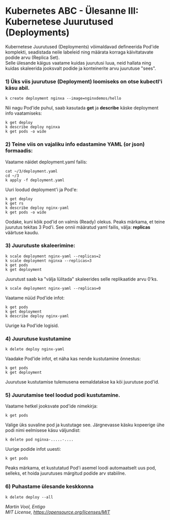 # Kubernetes ABC - Ülesanne III: Kubernetese Juurutused (Deployments) 

Kubernetese Juurutused (Deployments) võimaldavad defineerida Pod'ide komplekti, seadistada neile labeleid ning määrata korraga käivitatavate podide arvu (Replica Set).  
Selle ülesande käigus vaatame kuidas juurutusi luua, neid hallata ning kuidas skaleerida jooksvalt podide ja konteinerite arvu juurutuse "sees". 

### 1) Üks viis juurutuse (Deployment) loomiseks on otse kubectl'i käsu abil.

```
k create deployment nginxa --image=nginxdemos/hello
```

Nii nagu Pod'ide puhul, saab kasutada **get** ja **describe** käske deployment info vaatamiseks: 

```
k get deploy
k describe deploy nginxa
k get pods -o wide
```

### 2) Teine viis on vajaliku info edastamine YAML (or json) formaadis: 

Vaatame näidet deployment.yaml failis:

```
cat ~/3/deployment.yaml
cd ~/3
k apply -f deployment.yaml
```

Uuri loodud deployment'i ja Pod'e: 

```
k get deploy
k get rs
k describe deploy nginx-yaml
k get pods -o wide
```

Oodake, kuni kõik pod'id on valmis (Ready) olekus. 
Peaks märkama, et teine juurutus tekitas 3 Pod'i. See onnii  määratud yaml failis, välja: **replicas** väärtuse kaudu. 

### 3) Juurutuste skaleerimine:

```
k scale deployment nginx-yaml --replicas=2
k scale deployment nginxa --replicas=3
k get pods 
k get deployment
```

Juurutust saab ka "välja lülitada" skaleerides selle replikaatide arvu 0'ks. 

```
k scale deployment nginx-yaml --replicas=0
```

Vaatame nüüd Pod'ide infot:

```
k get pods
k get deployment
k describe deploy nginx-yaml
```

Uurige ka Pod'ide logisid. 


### 4) Juurutuse kustutamine 

```
k delete deploy nginx-yaml
```

Vaadake Pod'ide infot, et näha kas nende kustutamine õnnestus:


```
k get pods
k get deployment
```

Juurutuse kustutamise tulemusena eemaldatakse ka kõi juurutuse pod'id.


### 5) Juurutamise teel loodud podi kustutamine.

Vaatame hetkel jooksvate pod'ide nimekirja: 

```
k get pods
```

Valige üks suvaline pod ja kustutage see. Järgnevasse käsku kopeerige ühe podi nimi eelmisese käsu väljundist: 

```
k delete pod nginxa-.....-.... 
```

Uurige podide infot uuesti: 

```
k get pods
```

Peaks märkama, et kustutatud Pod'i asemel loodi automaatselt uus pod, selleks, et hoida juurutuses märgitud podide arv stabiilne. 

### 6) Puhastame ülesande keskkonna

```
k delete deploy --all
```

*Martin Vool, Entigo* </br>
*MIT License, https://opensource.org/licenses/MIT*
